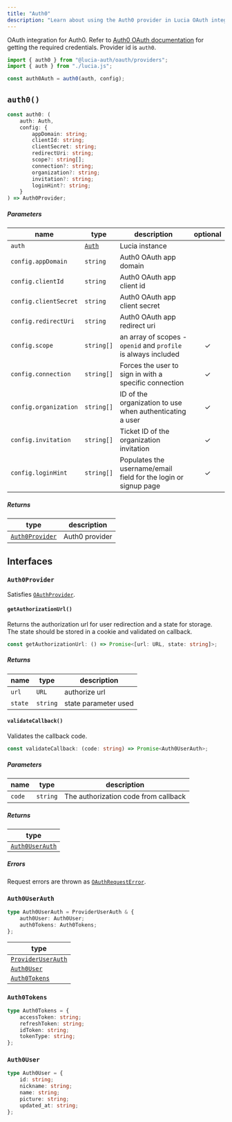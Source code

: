```yaml
---
title: "Auth0"
description: "Learn about using the Auth0 provider in Lucia OAuth integration"
---
```


OAuth integration for Auth0. Refer to [Auth0 OAuth documentation](https://auth0.com/docs/get-started/authentication-and-authorization-flow/add-login-auth-code-flow) for getting the required credentials. Provider id is `auth0`.

```ts
import { auth0 } from "@lucia-auth/oauth/providers";
import { auth } from "./lucia.js";

const auth0Auth = auth0(auth, config);
```

## `auth0()`

```ts
const auth0: (
	auth: Auth,
	config: {
		appDomain: string;
		clientId: string;
		clientSecret: string;
		redirectUri: string;
		scope?: string[];
		connection?: string;
		organization?: string;
		invitation?: string;
		loginHint?: string;
	}
) => Auth0Provider;
```

##### Parameters

| name                  | type                                       | description                                                     | optional |
| --------------------- | ------------------------------------------ | --------------------------------------------------------------- | :------: |
| `auth`                | [`Auth`](/reference/lucia/interfaces/auth) | Lucia instance                                                  |          |
| `config.appDomain`    | `string`                                   | Auth0 OAuth app domain                                          |          |
| `config.clientId`     | `string`                                   | Auth0 OAuth app client id                                       |          |
| `config.clientSecret` | `string`                                   | Auth0 OAuth app client secret                                   |          |
| `config.redirectUri`  | `string`                                   | Auth0 OAuth app redirect uri                                    |          |
| `config.scope`        | `string[]`                                 | an array of scopes - `openid` and `profile` is always included  |    ✓     |
| `config.connection`   | `string[]`                                 | Forces the user to sign in with a specific connection           |    ✓     |
| `config.organization` | `string[]`                                 | ID of the organization to use when authenticating a user        |    ✓     |
| `config.invitation`   | `string[]`                                 | Ticket ID of the organization invitation                        |    ✓     |
| `config.loginHint`    | `string[]`                                 | Populates the username/email field for the login or signup page |    ✓     |

##### Returns

| type                              | description    |
| --------------------------------- | -------------- |
| [`Auth0Provider`](#auth0provider) | Auth0 provider |

## Interfaces

### `Auth0Provider`

Satisfies [`OAuthProvider`](/reference/oauth/interfaces#oauthprovider).

#### `getAuthorizationUrl()`

Returns the authorization url for user redirection and a state for storage. The state should be stored in a cookie and validated on callback.

```ts
const getAuthorizationUrl: () => Promise<[url: URL, state: string]>;
```

##### Returns

| name    | type     | description          |
| ------- | -------- | -------------------- |
| `url`   | `URL`    | authorize url        |
| `state` | `string` | state parameter used |

#### `validateCallback()`

Validates the callback code.

```ts
const validateCallback: (code: string) => Promise<Auth0UserAuth>;
```

##### Parameters

| name   | type     | description                          |
| ------ | -------- | ------------------------------------ |
| `code` | `string` | The authorization code from callback |

##### Returns

| type                              |
| --------------------------------- |
| [`Auth0UserAuth`](#auth0userauth) |

##### Errors

Request errors are thrown as [`OAuthRequestError`](/reference/oauth/interfaces#oauthrequesterror).

### `Auth0UserAuth`

```ts
type Auth0UserAuth = ProviderUserAuth & {
	auth0User: Auth0User;
	auth0Tokens: Auth0Tokens;
};
```

| type                                                               |
| ------------------------------------------------------------------ |
| [`ProviderUserAuth`](/reference/oauth/interfaces#provideruserauth) |
| [`Auth0User`](#auth0user)                                          |
| [`Auth0Tokens`](#auth0tokens)                                      |

### `Auth0Tokens`

```ts
type Auth0Tokens = {
	accessToken: string;
	refreshToken: string;
	idToken: string;
	tokenType: string;
};
```

### `Auth0User`

```ts
type Auth0User = {
	id: string;
	nickname: string;
	name: string;
	picture: string;
	updated_at: string;
};
```
